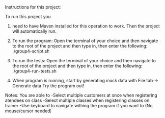 Instructions for this project:

To run this project you

1. need to have Maven installed for this operation to work. Then the project will automatically run.

2. To run the program: Open the terminal of your choice and then navigate to the root of the project and then type in, then enter the following: 
./group4-script.sh

3. To run the tests: Open the terminal of your choice and then navigate to the root of the project and then type in, then enter the following: 
./group4-run-tests.sh

4. When program is running, start by generating mock data with
File tab -> Generate data 
Try the program out!

Notes:
You are able to 
-Select multiple customers at once when registering atendees on class
-Select multiple classes when registering classes on trainer
-Use keyboard to navigate withing the program if you want to (No mouse/cursor needed) 
